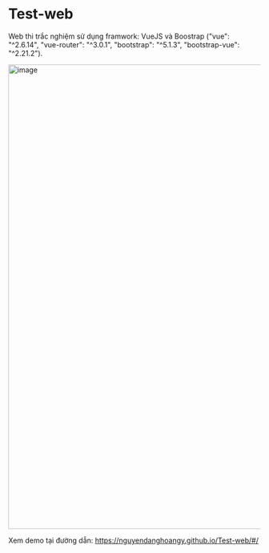 # Test-web

Web thi trắc nghiệm sử dụng framwork: VueJS và Boostrap ("vue": "^2.6.14", "vue-router": "^3.0.1", "bootstrap": "^5.1.3", "bootstrap-vue": "^2.21.2").

<img width="926" alt="image" src="https://user-images.githubusercontent.com/80016805/159219184-0283dfe1-bc64-4e9f-bc01-9d0fa9ce0936.png">

Xem demo tại đường dẫn: https://nguyendanghoangy.github.io/Test-web/#/
